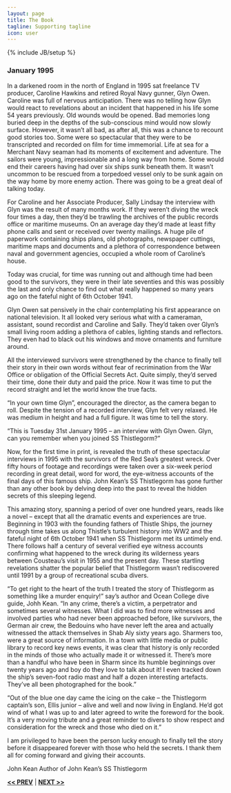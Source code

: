 ```yaml
---
layout: page
title: The Book
tagline: Supporting tagline
icon: user
---
```

{% include JB/setup %}

### January 1995
In a darkened room in the north of England in 1995 sat freelance TV producer, Caroline Hawkins and retired Royal Navy gunner, Glyn Owen. Caroline was full of nervous anticipation. There was no telling how Glyn would react to revelations about an incident that happened in his life some 54 years previously. Old wounds would be opened. Bad memories long buried deep in the depths of the sub-conscious mind would now slowly surface. However, it wasn’t all bad, as after all, this was a chance to recount good stories too. Some were so spectacular that they were to be transcripted and recorded on film for time immemorial. Life at sea for a Merchant Navy seaman had its moments of excitement and adventure. The sailors were young, impressionable and a long way from home. Some would end their careers having had over six ships sunk beneath them. It wasn’t uncommon to be rescued from a torpedoed vessel only to be sunk again on the way home by more enemy action. There was going to be a great deal of talking today.

For Caroline and her Associate Producer, Sally Lindsay the interview with Glyn was the result of many months work. If they weren’t diving the wreck four times a day, then they’d be trawling the archives of the public records office or maritime museums. On an average day they’d made at least fifty phone calls and sent or received over twenty mailings. A huge pile of paperwork containing ships plans, old photographs, newspaper cuttings, maritime maps and documents and a plethora of correspondence between naval and government agencies, occupied a whole room of Caroline’s house.

Today was crucial, for time was running out and although time had been good to the survivors, they were in their late seventies and this was possibly the last and only chance to find out what really happened so many years ago on the fateful night of 6th October 1941.

Glyn Owen sat pensively in the chair contemplating his first appearance on national television. It all looked very serious what with a cameraman, assistant, sound recordist and Caroline and Sally. They’d taken over Glyn’s small living room adding a plethora of cables, lighting stands and reflectors. They even had to black out his windows and move ornaments and furniture around.

All the interviewed survivors were strengthened by the chance to finally tell their story in their own words without fear of recrimination from the War Office or obligation of the Official Secrets Act. Quite simply, they’d served their time, done their duty and paid the price. Now it was time to put the record straight and let the world know the true facts.

“In your own time Glyn”, encouraged the director, as the camera began to roll. Despite the tension of a recorded interview, Glyn felt very relaxed. He was medium in height and had a full figure. It was time to tell the story.

“This is Tuesday 31st January 1995 – an interview with Glyn Owen. Glyn, can you remember when you joined SS Thistlegorm?”

Now, for the first time in print, is revealed the truth of these spectacular interviews in 1995 with the survivors of the Red Sea’s greatest wreck. Over fifty hours of footage and recordings were taken over a six-week period recording in great detail, word for word, the eye-witness accounts of the final days of this famous ship. John Kean’s SS Thistlegorm has gone further than any other book by delving deep into the past to reveal the hidden secrets of this sleeping legend.

This amazing story, spanning a period of over one hundred years, reads like a novel – except that all the dramatic events and experiences are true. Beginning in 1903 with the founding fathers of Thistle Ships, the journey through time takes us along Thistle’s turbulent history into WW2 and the fateful night of 6th October 1941 when SS Thistlegorm met its untimely end. There follows half a century of several verified eye witness accounts confirming what happened to the wreck during its wilderness years between Cousteau’s visit in 1955 and the present day. These startling revelations shatter the popular belief that Thistlegorm wasn’t rediscovered until 1991 by a group of recreational scuba divers.

“To get right to the heart of the truth I treated the story of Thistlegorm as something like a murder enquiry!” say’s author and Ocean College dive guide, Johh Kean. “In any crime, there’s a victim, a perpetrator and sometimes several witnesses. What I did was to find more witnesses and involved parties who had never been approached before, like survivors, the German air crew, the Bedouins who have never left the area and actually witnessed the attack themselves in Shab Aly sixty years ago. Sharmers too, were a great source of information. In a town with little media or public library to record key news events, it was clear that history is only recorded in the minds of those who actually made it or witnessed it. There’s more than a handful who have been in Sharm since its humble beginnings over twenty years ago and boy do they love to talk about it! I even tracked down the ship’s seven-foot radio mast and half a dozen interesting artefacts. They’ve all been photographed for the book.”

“Out of the blue one day came the icing on the cake – the Thistlegorm captain’s son, Ellis junior – alive and well and now living in England. He’d got wind of what I was up to and later agreed to write the foreword for the book. It’s a very moving tribute and a great reminder to divers to show respect and consideration for the wreck and those who died on it.”

I am privileged to have been the person lucky enough to finally tell the story before it disappeared forever with those who held the secrets. I thank them all for coming forward and giving their accounts.


John Kean Author of John Kean’s SS Thistlegorm

<a href="/#top" title="Home"><b><< PREV</b></a> &#124; <a href="/other-wrecks.html#top" title="Other Wrecks"><b>NEXT >></b></a>
